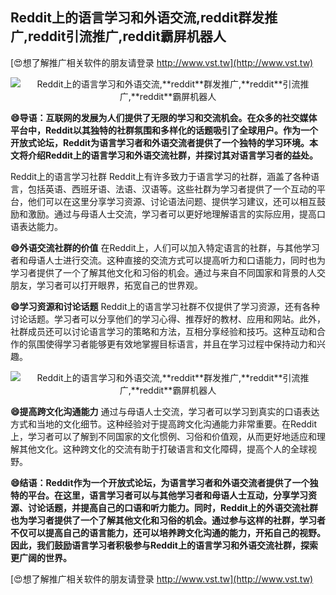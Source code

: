 ## **Reddit上的语言学习和外语交流,**reddit**群发推广,**reddit**引流推广,**reddit**霸屏机器人**

[😍想了解推广相关软件的朋友请登录 http://www.vst.tw](http://www.vst.tw)

 <center><img src="https://vst.tw/MP4/tuiguang/png/7.png" alt="Reddit上的语言学习和外语交流,**reddit**群发推广,**reddit**引流推广,**reddit**霸屏机器人"></center>

**😄导语：互联网的发展为人们提供了无限的学习和交流机会。在众多的社交媒体平台中，Reddit以其独特的社群氛围和多样化的话题吸引了全球用户。作为一个开放式论坛，Reddit为语言学习者和外语交流者提供了一个独特的学习环境。本文将介绍Reddit上的语言学习和外语交流社群，并探讨其对语言学习者的益处。**

Reddit上的语言学习社群
Reddit上有许多致力于语言学习的社群，涵盖了各种语言，包括英语、西班牙语、法语、汉语等。这些社群为学习者提供了一个互动的平台，他们可以在这里分享学习资源、讨论语法问题、提供学习建议，还可以相互鼓励和激励。通过与母语人士交流，学习者可以更好地理解语言的实际应用，提高口语表达能力。

**😄外语交流社群的价值**
在Reddit上，人们可以加入特定语言的社群，与其他学习者和母语人士进行交流。这种直接的交流方式可以提高听力和口语能力，同时也为学习者提供了一个了解其他文化和习俗的机会。通过与来自不同国家和背景的人交朋友，学习者可以打开眼界，拓宽自己的世界观。

**😄学习资源和讨论话题**
Reddit上的语言学习社群不仅提供了学习资源，还有各种讨论话题。学习者可以分享他们的学习心得、推荐好的教材、应用和网站。此外，社群成员还可以讨论语言学习的策略和方法，互相分享经验和技巧。这种互动和合作的氛围使得学习者能够更有效地掌握目标语言，并且在学习过程中保持动力和兴趣。

 <center><img src="https://vst.tw/MP4/tuiguang/png/2.png" alt="Reddit上的语言学习和外语交流,**reddit**群发推广,**reddit**引流推广,**reddit**霸屏机器人"></center>

**😄提高跨文化沟通能力**
通过与母语人士交流，学习者可以学习到真实的口语表达方式和当地的文化细节。这种经验对于提高跨文化沟通能力非常重要。在Reddit上，学习者可以了解到不同国家的文化惯例、习俗和价值观，从而更好地适应和理解其他文化。这种跨文化的交流有助于打破语言和文化障碍，提高个人的全球视野。

**😄结语：Reddit作为一个开放式论坛，为语言学习者和外语交流者提供了一个独特的平台。在这里，语言学习者可以与其他学习者和母语人士互动，分享学习资源、讨论话题，并提高自己的口语和听力能力。同时，Reddit上的外语交流社群也为学习者提供了一个了解其他文化和习俗的机会。通过参与这样的社群，学习者不仅可以提高自己的语言能力，还可以培养跨文化沟通的能力，开拓自己的视野。因此，我们鼓励语言学习者积极参与Reddit上的语言学习和外语交流社群，探索更广阔的世界。**

[😍想了解推广相关软件的朋友请登录 http://www.vst.tw](http://www.vst.tw)



